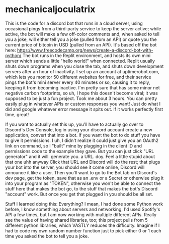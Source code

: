 # mechanicaljoculatrix
This is the code for a discord bot that runs in a cloud server, using occasional pings from a third-party service to keep the server active; while active, the bot will make a few off-color comments and, when asked to tell you a joke, will either tell you a joke (pulled from an API) or quote you the current price of bitcoin in USD (pulled from an API). 
It's based off the bot here: https://www.freecodecamp.org/news/create-a-discord-bot-with-python/
The bot runs in the Replit environment, and hosts its own mini server which sends a little "hello world!" when connected. Replit usually shuts down programs when you close the tab, and shuts down development servers after an hour of inactivity. I set up an account at uptimerobot.com, which lets you monitor 50 different websites for free, and their service pings the bot's mini server every 40 minutes or so, causing it to reply, keeping it from becoming inactive.
I'm pretty sure that has some minor net negative carbon footprints, so uh, I hope this doesn't become viral; it was supposed to be just a fun project. Took me about 3 hours. 
You can pretty easily plug in whatever APIs or custom responses you want! Just do what I did and google whatever error message it spits out. If it works perfectly first time, great! 


If you want to actually set this up, you'll have to actually go over to Discord's Dev Console, log in using your discord account create a new application, convert that into a bot. If you want the bot to do stuff you have to give it permissions.
I uh, I didn't realize it could just give you an OAuth2 link on command, so I "built" mine by plugging in the client ID and permissions code to the example they gave. But you can just click "URL generator" and it will. generate you. a URL. doy. Feel a little stupid about that one uhh anyway
Click that URL and Discord will do the rest; that plugs your bot into the server, you should see it come online, Discord will announce it like a user. 
Then you'll want to go to the Bot tab on Discord's dev page, get the token, save that as an .env or a Secret or otherwise plug it into your program as "TOKEN", otherwise you won't be able to connect the stuff here that makes the bot go, to the stuff that makes the bot's Discord "account" work. But once you get that plugged in you should be all set. 

Stuff I learned doing this: 
Everything? I mean, I had done some Python work before, I know something about servers and networking, I'd used Spotify's API a few times, but I am now working with multiple different APIs. Really see the value of having shared libraries, too; this project pulls from 5 different python libraries, which VASTLY reduces the difficulty. Imagine if I had to code my own random number function just to pick either 0 or 1 each time you asked the bot to tell you a joke. 
